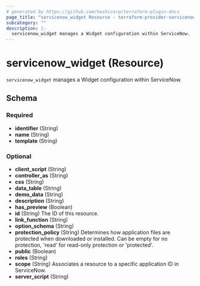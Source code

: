 ```yaml
---
# generated by https://github.com/hashicorp/terraform-plugin-docs
page_title: "servicenow_widget Resource - terraform-provider-servicenow"
subcategory: ""
description: |-
  servicenow_widget manages a Widget configuration within ServiceNow.
---
```


# servicenow_widget (Resource)

`servicenow_widget` manages a Widget configuration within ServiceNow.



<!-- schema generated by tfplugindocs -->
## Schema

### Required

- **identifier** (String)
- **name** (String)
- **template** (String)

### Optional

- **client_script** (String)
- **controller_as** (String)
- **css** (String)
- **data_table** (String)
- **demo_data** (String)
- **description** (String)
- **has_preview** (Boolean)
- **id** (String) The ID of this resource.
- **link_function** (String)
- **option_schema** (String)
- **protection_policy** (String) Determines how application files are protected when downloaded or installed. Can be empty for no protection, 'read' for read-only protection or 'protected'.
- **public** (Boolean)
- **roles** (String)
- **scope** (String) Associates a resource to a specific application ID in ServiceNow.
- **server_script** (String)


